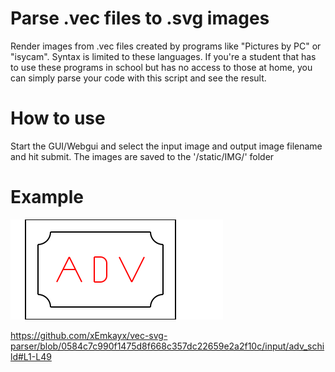 # Parse .vec files to .svg images
Render images from .vec files created by programs like "Pictures by PC" or "isycam". 
Syntax is limited to these languages.
If you're a student that has to use these programs in school but has no access to those 
at home, you can simply parse your code with this script and see the result.

# How to use
Start the GUI/Webgui and select the input image and output image filename and hit submit. The images are saved
to the '/static/IMG/' folder

# Example
![Example image](https://raw.githubusercontent.com/xEmkayx/vec-svg-parser/master/static/IMG/adv.svg)

https://github.com/xEmkayx/vec-svg-parser/blob/0584c7c990f1475d8f668c357dc22659e2a2f10c/input/adv_schild#L1-L49